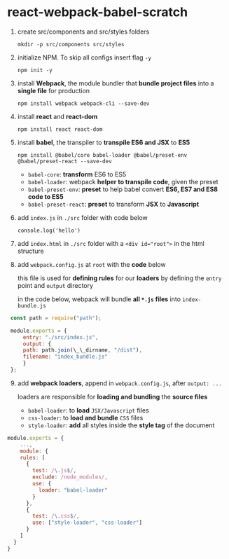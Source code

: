# react-webpack-babel-scratch

1. create src/components and src/styles folders

   `mkdir -p src/components src/styles`

2. initialize NPM. To skip all configs insert flag `-y`

   `npm init -y`

3. install **Webpack**, the module bundler that **bundle project files** into a **single file** for production

   `npm install webpack webpack-cli --save-dev`

4. install **react** and **react-dom**

   `npm install react react-dom`

5. install **babel**, the transpiler to **transpile ES6 and JSX** to **ES5**

   `npm install @babel/core babel-loader @babel/preset-env @babel/preset-react --save-dev`

   - `babel-core`: **transform** ES6 to ES5
   - `babel-loader`: webpack **helper to transpile code**, given the preset
   - `babel-preset-env`: **preset** to help babel convert **ES6, ES7 and ES8 code to ES5**
   - `babel-preset-react`: **preset** to transform **JSX** to **Javascript**

6. add `index.js` in `./src` folder with code below

   `console.log('hello')`

7. add `index.html` in `./src` folder with a `<div id="root">` in the html structure

8. add `webpack.config.js` at `root` with the **code** below

   this file is used for **defining rules** for our **loaders** by defining the `entry` point and `output` directory

   in the code below, webpack will bundle **all `*.js` files** into `index-bundle.js`

```javascript
 const path = require("path");

 module.exports = {
     entry: "./src/index.js",
     output: {
     path: path.join(\_\_dirname, "/dist"),
     filename: "index_bundle.js"
     }
 };
```

9. add **webpack loaders**, append in `webpack.config.js`, after `output: ...`

   loaders are responsible for **loading and bundling** the **source files**

   - `babel-loader`: to **load** `JSX/Javascript` files
   - `css-loader`: to **load and bundle** `CSS` files
   - `style-loader`: **add** all styles inside the **style tag** of the document

```javascript
module.exports = {
    ...,
    module: {
    rules: [
      {
        test: /\.js$/,
        exclude: /node_modules/,
        use: {
          loader: "babel-loader"
        }
      },
      {
        test: /\.css$/,
        use: ["style-loader", "css-loader"]
      }
    ]
  }
}
```
